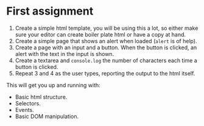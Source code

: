 # First assignment

1. Create a simple html template, you will be using this a lot, so either make sure your editor can create boiler plate html or have a copy at hand.
2. Create a simple page that shows an alert when loaded (`alert` is of help).
3. Create a page with an input and a button. When the button is clicked, an alert with the text in the input is shown.
4. Create a textarea and `console.log` the number of characters each time a button is clicked.
5. Repeat 3 and 4 as the user types, reporting the output to the html itself.

This will get you up and running with:
* Basic html structure.
* Selectors.
* Events.
* Basic DOM manipulation.
